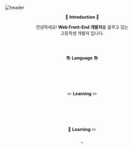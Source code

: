 ![header](https://capsule-render.vercel.app/api?type=waving&color=0:F0F0F0,70:00c6ff,100:0072ff&height=170&text=INIRU&animation=fadeIn&fontColor=2A2F4F&fontSize=65&fontAlignY=35)

<p align="center">👋 <b>Introduction</b> 👋</p>
<p align="center">안녕하세요! <b>Web Front-End 개발자</b>를 꿈꾸고 있는<br>고등학생 개발자 입니다.</p>
<br>
<br>

<p align="center">📚 <b>Language</b> 📚</p>
<p align="center">
  <img src="https://img.shields.io/badge/HTML-E34F26?style=flat&logo=HTML5&logoColor=white" alt="">
  <img src="https://img.shields.io/badge/CSS-1572B6?style=flat&logo=CSS3&logoColor=white" alt="">
  <img src="https://img.shields.io/badge/JavaScript-F7DF1E?style=flat&logo=JavaScript&logoColor=white" alt="">
  <br>
  <img src="https://img.shields.io/badge/Python-3776AB?style=flat&logo=Python&logoColor=white" alt="">
  <img src="https://img.shields.io/badge/Dart-0175C2?style=flat&logo=Dart&logoColor=white" alt="">
</p>
<br>
<p align="center">✏️ <b>Learning</b> ✏️</p>
<p align="center">
  <img src="https://img.shields.io/badge/Node.js-339933?style=flat&logo=nodedotjs&logoColor=white" alt="">
  <img src="https://img.shields.io/badge/TypeScript-3178C6?style=flat&logo=typescript&logoColor=white" alt="">
  <img src="https://img.shields.io/badge/Vue.js-4FC08D?style=flat&logo=vuedotjs&logoColor=white" alt="">
  <br>
  <img src="https://img.shields.io/badge/React-61DAFB?style=flat&logo=React&logoColor=white" alt="">
  <img src="https://img.shields.io/badge/Next.js-000000?style=flat&logo=nextdotjs&logoColor=white" alt="">
</p>
<br>
<p align="center">🎨 <b>Learning</b> ✏️</p>
<p align="center">
  <a href="https://www.instagram.com/_syj0819/">
        <img src="https://img.shields.io/badge/Instagram-E4405F?style=flat&logo=Instagram&logoColor=white" alt="">
  </a>
  <a href="https://INIRU#0001">
        <img src="https://img.shields.io/badge/Discord-5865F2?style=flat&logo=Discord&logoColor=white" alt="">
  </a>
  <a href="https://iniru@kakao.com">
        <img src="https://img.shields.io/badge/Mail-EA4335?style=flat&logo=gmail&logoColor=white" alt="">
  </a>
</p>
